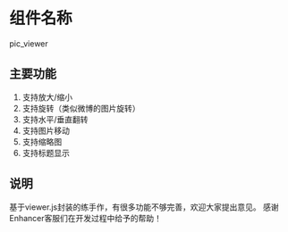 # 组件名称
pic_viewer

## 主要功能
1. 支持放大/缩小
2. 支持旋转（类似微博的图片旋转）
3. 支持水平/垂直翻转
4. 支持图片移动
5. 支持缩略图
6. 支持标题显示

## 说明
基于viewer.js封装的练手作，有很多功能不够完善，欢迎大家提出意见。
感谢Enhancer客服们在开发过程中给予的帮助！